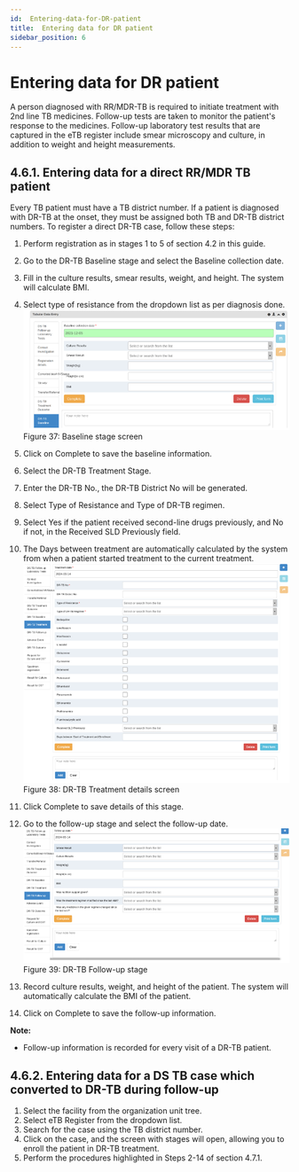 ```yaml
---
id:  Entering-data-for-DR-patient
title:  Entering data for DR patient
sidebar_position: 6
---
```


#  Entering data for DR patient

A person diagnosed with RR/MDR-TB is required to initiate treatment with 2nd line TB medicines. Follow-up tests are taken to monitor the patient's response to the medicines. Follow-up laboratory test results that are captured in the eTB register include smear microscopy and culture, in addition to weight and height measurements.

## 4.6.1. Entering data for a direct RR/MDR TB patient

Every TB patient must have a TB district number. If a patient is diagnosed with DR-TB at the onset, they must be assigned both TB and DR-TB district numbers. To register a direct DR-TB case, follow these steps:

1. Perform registration as in stages 1 to 5 of section 4.2 in this guide.
2. Go to the DR-TB Baseline stage and select the Baseline collection date.
3. Fill in the culture results, smear results, weight, and height. The system will calculate BMI.
4. Select type of resistance from the dropdown list as per diagnosis done.
![alt text](<../../static/img/Baseline stage screen.PNG>)
Figure 37: Baseline stage screen

5. Click on Complete to save the baseline information.
6. Select the DR-TB Treatment Stage.
7. Enter the DR-TB No., the DR-TB District No will be generated.
8. Select Type of Resistance and Type of DR-TB regimen.
9. Select Yes if the patient received second-line drugs previously, and No if not, in the Received SLD Previously field.
10. The Days between treatment are automatically calculated by the system from when a patient started treatment to the current treatment.
![alt text](<../../static/img/DR-TB Treatment details screen.PNG>)
Figure 38: DR-TB Treatment details screen

11. Click Complete to save details of this stage.
12. Go to the follow-up stage and select the follow-up date.
![alt text](<../../static/img/DR-TB Follow up stage.PNG>)
Figure 39: DR-TB Follow-up stage

13. Record culture results, weight, and height of the patient. The system will automatically calculate the BMI of the patient.
14. Click on Complete to save the follow-up information.

**Note:**
- Follow-up information is recorded for every visit of a DR-TB patient.

## 4.6.2. Entering data for a DS TB case which converted to DR-TB during follow-up

1. Select the facility from the organization unit tree.
2. Select eTB Register from the dropdown list.
3. Search for the case using the TB district number.
4. Click on the case, and the screen with stages will open, allowing you to enroll the patient in DR-TB treatment.
5. Perform the procedures highlighted in Steps 2-14 of section 4.7.1.
